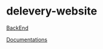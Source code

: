 # delevery-website

[BackEnd ](https://github.com/mahmoudv2017/Project_backend) 

[Documentations](https://github.com/mahmoudv2017/Project_backend/blob/master/Requirments.md)
